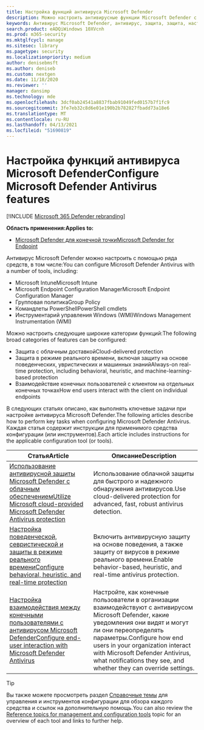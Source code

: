 ```yaml
---
title: Настройка функций антивируса Microsoft Defender
description: Можно настроить антивирусные функции Microsoft Defender с помощью Intune, Microsoft Endpoint Configuration Manager, Group Policy и PowerShell.
keywords: Антивирус Microsoft Defender, антивирус, защита, защита, настройка, конфигурация, Config Manager, Microsoft Endpoint Configuration Manager, SCCM, Intune, MDM, управление мобильными устройствами, GP, групповой политики, PowerShell
search.product: eADQiWindows 10XVcnh
ms.prod: m365-security
ms.mktglfcycl: manage
ms.sitesec: library
ms.pagetype: security
ms.localizationpriority: medium
author: denisebmsft
ms.author: deniseb
ms.custom: nextgen
ms.date: 11/18/2020
ms.reviewer: ''
manager: dansimp
ms.technology: mde
ms.openlocfilehash: 3dcf0ab24541a8837fbab91049fed0157b7f1fc9
ms.sourcegitcommit: 3fe7eb32c8d6e01e190b2b782827fbadd73a18e6
ms.translationtype: MT
ms.contentlocale: ru-RU
ms.lasthandoff: 04/13/2021
ms.locfileid: "51690819"
---
```

# <a name="configure-microsoft-defender-antivirus-features"></a><span data-ttu-id="0aa82-104">Настройка функций антивируса Microsoft Defender</span><span class="sxs-lookup"><span data-stu-id="0aa82-104">Configure Microsoft Defender Antivirus features</span></span>

[!INCLUDE [Microsoft 365 Defender rebranding](../../includes/microsoft-defender.md)]


<span data-ttu-id="0aa82-105">**Область применения:**</span><span class="sxs-lookup"><span data-stu-id="0aa82-105">**Applies to:**</span></span>

- [<span data-ttu-id="0aa82-106">Microsoft Defender для конечной точки</span><span class="sxs-lookup"><span data-stu-id="0aa82-106">Microsoft Defender for Endpoint</span></span>](/microsoft-365/security/defender-endpoint/)

<span data-ttu-id="0aa82-107">Антивирус Microsoft Defender можно настроить с помощью ряда средств, в том числе:</span><span class="sxs-lookup"><span data-stu-id="0aa82-107">You can configure Microsoft Defender Antivirus with a number of tools, including:</span></span>

- <span data-ttu-id="0aa82-108">Microsoft Intune</span><span class="sxs-lookup"><span data-stu-id="0aa82-108">Microsoft Intune</span></span>
- <span data-ttu-id="0aa82-109">Microsoft Endpoint Configuration Manager</span><span class="sxs-lookup"><span data-stu-id="0aa82-109">Microsoft Endpoint Configuration Manager</span></span>
- <span data-ttu-id="0aa82-110">Групповая политика</span><span class="sxs-lookup"><span data-stu-id="0aa82-110">Group Policy</span></span>
- <span data-ttu-id="0aa82-111">Командлеты PowerShell</span><span class="sxs-lookup"><span data-stu-id="0aa82-111">PowerShell cmdlets</span></span>
- <span data-ttu-id="0aa82-112">Инструментарий управления Windows (WMI)</span><span class="sxs-lookup"><span data-stu-id="0aa82-112">Windows Management Instrumentation (WMI)</span></span>

<span data-ttu-id="0aa82-113">Можно настроить следующие широкие категории функций:</span><span class="sxs-lookup"><span data-stu-id="0aa82-113">The following broad categories of features can be configured:</span></span>

- <span data-ttu-id="0aa82-114">Защита с облачным доставкой</span><span class="sxs-lookup"><span data-stu-id="0aa82-114">Cloud-delivered protection</span></span>
- <span data-ttu-id="0aa82-115">Защита в режиме реального времени, включая защиту на основе поведенческих, увристических и машинных знаний</span><span class="sxs-lookup"><span data-stu-id="0aa82-115">Always-on real-time protection, including behavioral, heuristic, and machine-learning-based protection</span></span>
- <span data-ttu-id="0aa82-116">Взаимодействие конечных пользователей с клиентом на отдельных конечных точках</span><span class="sxs-lookup"><span data-stu-id="0aa82-116">How end users interact with the client on individual endpoints</span></span>

<span data-ttu-id="0aa82-117">В следующих статьях описано, как выполнять ключевые задачи при настройке антивируса Microsoft Defender.</span><span class="sxs-lookup"><span data-stu-id="0aa82-117">The following articles describe how to perform key tasks when configuring Microsoft Defender Antivirus.</span></span> <span data-ttu-id="0aa82-118">Каждая статья содержит инструкции для применимого средства конфигурации (или инструментов).</span><span class="sxs-lookup"><span data-stu-id="0aa82-118">Each article includes instructions for the applicable configuration tool (or tools).</span></span>

|<span data-ttu-id="0aa82-119">Статья</span><span class="sxs-lookup"><span data-stu-id="0aa82-119">Article</span></span>  |<span data-ttu-id="0aa82-120">Описание</span><span class="sxs-lookup"><span data-stu-id="0aa82-120">Description</span></span>  |
|---------|---------|
|[<span data-ttu-id="0aa82-121">Использование антивирусной защиты Microsoft Defender с облачным обеспечением</span><span class="sxs-lookup"><span data-stu-id="0aa82-121">Utilize Microsoft cloud-provided Microsoft Defender Antivirus protection</span></span>](cloud-protection-microsoft-defender-antivirus.md)     | <span data-ttu-id="0aa82-122">Использование облачной защиты для быстрого и надежного обнаружения антивирусов.</span><span class="sxs-lookup"><span data-stu-id="0aa82-122">Use cloud-delivered protection for advanced, fast, robust antivirus detection.</span></span>        |
|[<span data-ttu-id="0aa82-123">Настройка поведенческой, севристической и защиты в режиме реального времени</span><span class="sxs-lookup"><span data-stu-id="0aa82-123">Configure behavioral, heuristic, and real-time protection</span></span>](configure-protection-features-microsoft-defender-antivirus.md)     |<span data-ttu-id="0aa82-124">Включить антивирусную защиту на основе поведения, а также защиту от вирусов в режиме реального времени.</span><span class="sxs-lookup"><span data-stu-id="0aa82-124">Enable behavior-based, heuristic, and real-time antivirus protection.</span></span>         |
|[<span data-ttu-id="0aa82-125">Настройка взаимодействия между конечными пользователями с антивирусом Microsoft Defender</span><span class="sxs-lookup"><span data-stu-id="0aa82-125">Configure end-user interaction with Microsoft Defender Antivirus</span></span>](configure-end-user-interaction-microsoft-defender-antivirus.md) | <span data-ttu-id="0aa82-126">Настройте, как конечные пользователи в организации взаимодействуют с антивирусом Microsoft Defender, какие уведомления они видят и могут ли они переопределять параметры.</span><span class="sxs-lookup"><span data-stu-id="0aa82-126">Configure how end users in your organization interact with Microsoft Defender Antivirus, what notifications they see, and whether they can override settings.</span></span> |

> [!TIP]
> <span data-ttu-id="0aa82-127">Вы также можете просмотреть раздел [Справочные темы](configuration-management-reference-microsoft-defender-antivirus.md) для управления и инструментов конфигурации для обзора каждого средства и ссылок на дополнительную помощь.</span><span class="sxs-lookup"><span data-stu-id="0aa82-127">You can also review the [Reference topics for management and configuration tools](configuration-management-reference-microsoft-defender-antivirus.md) topic for an overview of each tool and links to further help.</span></span>